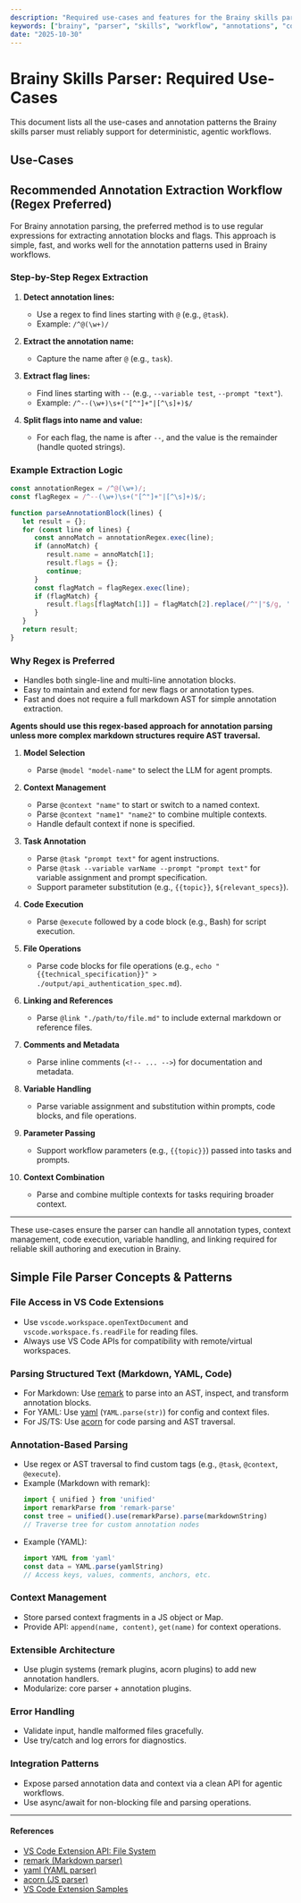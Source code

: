 ```yaml
---
description: "Required use-cases and features for the Brainy skills parser."
keywords: ["brainy", "parser", "skills", "workflow", "annotations", "context", "automation"]
date: "2025-10-30"
---
```


# Brainy Skills Parser: Required Use-Cases

This document lists all the use-cases and annotation patterns the Brainy skills parser must reliably support for deterministic, agentic workflows.

## Use-Cases


## Recommended Annotation Extraction Workflow (Regex Preferred)

For Brainy annotation parsing, the preferred method is to use regular expressions for extracting annotation blocks and flags. This approach is simple, fast, and works well for the annotation patterns used in Brainy workflows.

### Step-by-Step Regex Extraction

1. **Detect annotation lines:**
    - Use a regex to find lines starting with `@` (e.g., `@task`).
    - Example: `/^@(\w+)/`

2. **Extract the annotation name:**
    - Capture the name after `@` (e.g., `task`).

3. **Extract flag lines:**
    - Find lines starting with `--` (e.g., `--variable test`, `--prompt "text"`).
    - Example: `/^--(\w+)\s+("[^"]+"|[^\s]+)$/`

4. **Split flags into name and value:**
    - For each flag, the name is after `--`, and the value is the remainder (handle quoted strings).

### Example Extraction Logic
```js
const annotationRegex = /^@(\w+)/;
const flagRegex = /^--(\w+)\s+("[^"]+"|[^\s]+)$/;

function parseAnnotationBlock(lines) {
   let result = {};
   for (const line of lines) {
      const annoMatch = annotationRegex.exec(line);
      if (annoMatch) {
         result.name = annoMatch[1];
         result.flags = {};
         continue;
      }
      const flagMatch = flagRegex.exec(line);
      if (flagMatch) {
         result.flags[flagMatch[1]] = flagMatch[2].replace(/^"|"$/g, '');
      }
   }
   return result;
}
```

### Why Regex is Preferred
- Handles both single-line and multi-line annotation blocks.
- Easy to maintain and extend for new flags or annotation types.
- Fast and does not require a full markdown AST for simple annotation extraction.

**Agents should use this regex-based approach for annotation parsing unless more complex markdown structures require AST traversal.**
1. **Model Selection**
   - Parse `@model "model-name"` to select the LLM for agent prompts.

2. **Context Management**
   - Parse `@context "name"` to start or switch to a named context.
   - Parse `@context "name1" "name2"` to combine multiple contexts.
   - Handle default context if none is specified.

3. **Task Annotation**
   - Parse `@task "prompt text"` for agent instructions.
   - Parse `@task --variable varName --prompt "prompt text"` for variable assignment and prompt specification.
   - Support parameter substitution (e.g., `{{topic}}`, `${relevant_specs}`).

4. **Code Execution**
   - Parse `@execute` followed by a code block (e.g., Bash) for script execution.

5. **File Operations**
   - Parse code blocks for file operations (e.g., `echo "{{technical_specification}}" > ./output/api_authentication_spec.md`).

6. **Linking and References**
   - Parse `@link "./path/to/file.md"` to include external markdown or reference files.

7. **Comments and Metadata**
   - Parse inline comments (`<!-- ... -->`) for documentation and metadata.

8. **Variable Handling**
   - Parse variable assignment and substitution within prompts, code blocks, and file operations.

9. **Parameter Passing**
   - Support workflow parameters (e.g., `{{topic}}`) passed into tasks and prompts.

10. **Context Combination**
    - Parse and combine multiple contexts for tasks requiring broader context.

---

These use-cases ensure the parser can handle all annotation types, context management, code execution, variable handling, and linking required for reliable skill authoring and execution in Brainy.
## Simple File Parser Concepts & Patterns

### File Access in VS Code Extensions
- Use `vscode.workspace.openTextDocument` and `vscode.workspace.fs.readFile` for reading files.
- Always use VS Code APIs for compatibility with remote/virtual workspaces.

### Parsing Structured Text (Markdown, YAML, Code)
- For Markdown: Use [remark](https://remark.js.org/) to parse into an AST, inspect, and transform annotation blocks.
- For YAML: Use [yaml](https://eemeli.org/yaml/) (`YAML.parse(str)`) for config and context files.
- For JS/TS: Use [acorn](https://github.com/acornjs/acorn) for code parsing and AST traversal.

### Annotation-Based Parsing
- Use regex or AST traversal to find custom tags (e.g., `@task`, `@context`, `@execute`).
- Example (Markdown with remark):
   ```js
   import { unified } from 'unified'
   import remarkParse from 'remark-parse'
   const tree = unified().use(remarkParse).parse(markdownString)
   // Traverse tree for custom annotation nodes
   ```
- Example (YAML):
   ```js
   import YAML from 'yaml'
   const data = YAML.parse(yamlString)
   // Access keys, values, comments, anchors, etc.
   ```

### Context Management
- Store parsed context fragments in a JS object or Map.
- Provide API: `append(name, content)`, `get(name)` for context operations.

### Extensible Architecture
- Use plugin systems (remark plugins, acorn plugins) to add new annotation handlers.
- Modularize: core parser + annotation plugins.

### Error Handling
- Validate input, handle malformed files gracefully.
- Use try/catch and log errors for diagnostics.

### Integration Patterns
- Expose parsed annotation data and context via a clean API for agentic workflows.
- Use async/await for non-blocking file and parsing operations.

---

#### References
- [VS Code Extension API: File System](https://code.visualstudio.com/api/references/vscode-api#FileSystem)
- [remark (Markdown parser)](https://remark.js.org/)
- [yaml (YAML parser)](https://eemeli.org/yaml/)
- [acorn (JS parser)](https://github.com/acornjs/acorn)
- [VS Code Extension Samples](https://github.com/microsoft/vscode-extension-samples)
